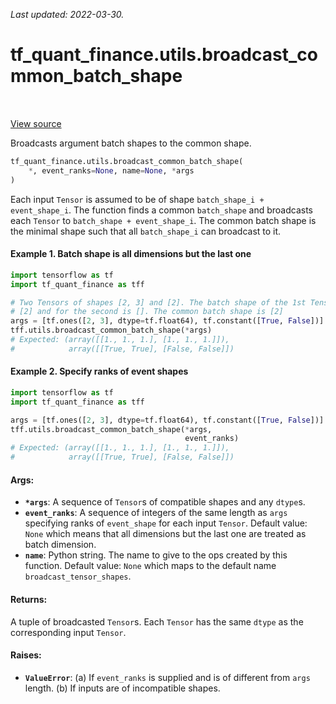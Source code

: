 <!--
This file is generated by a tool. Do not edit directly.
For open-source contributions the docs will be updated automatically.
-->

*Last updated: 2022-03-30.*

<div itemscope itemtype="http://developers.google.com/ReferenceObject">
<meta itemprop="name" content="tf_quant_finance.utils.broadcast_common_batch_shape" />
<meta itemprop="path" content="Stable" />
</div>

# tf_quant_finance.utils.broadcast_common_batch_shape

<!-- Insert buttons and diff -->

<table class="tfo-notebook-buttons tfo-api" align="left">
</table>

<a target="_blank" href="https://github.com/google/tf-quant-finance/blob/master/tf_quant_finance/utils/shape_utils.py">View source</a>



Broadcasts argument batch shapes to the common shape.

```python
tf_quant_finance.utils.broadcast_common_batch_shape(
    *, event_ranks=None, name=None, *args
)
```



<!-- Placeholder for "Used in" -->

Each input `Tensor` is assumed to be of shape `batch_shape_i + event_shape_i`.
The function finds a common `batch_shape` and broadcasts each `Tensor` to
`batch_shape + event_shape_i`. The common batch shape is the minimal shape
such that all `batch_shape_i` can broadcast to it.

#### Example 1. Batch shape is all dimensions but the last one
```python
import tensorflow as tf
import tf_quant_finance as tff

# Two Tensors of shapes [2, 3] and [2]. The batch shape of the 1st Tensor is
# [2] and for the second is []. The common batch shape is [2]
args = [tf.ones([2, 3], dtype=tf.float64), tf.constant([True, False])]
tff.utils.broadcast_common_batch_shape(*args)
# Expected: (array([[1., 1., 1.], [1., 1., 1.]]),
#            array([[True, True], [False, False]])
```

#### Example 2. Specify ranks of event shapes
```python
import tensorflow as tf
import tf_quant_finance as tff

args = [tf.ones([2, 3], dtype=tf.float64), tf.constant([True, False])]
tff.utils.broadcast_common_batch_shape(*args,
                                       event_ranks)
# Expected: (array([[1., 1., 1.], [1., 1., 1.]]),
#            array([[True, True], [False, False]])
```

#### Args:


* <b>`*args`</b>: A sequence of `Tensor`s of compatible shapes and any `dtype`s.
* <b>`event_ranks`</b>: A sequence of integers of the same length as `args` specifying
  ranks of `event_shape` for each input `Tensor`.
  Default value: `None` which means that all dimensions but the last one
  are treated as batch dimension.
* <b>`name`</b>: Python string. The name to give to the ops created by this function.
  Default value: `None` which maps to the default name
  `broadcast_tensor_shapes`.


#### Returns:

A tuple of broadcasted `Tensor`s. Each `Tensor` has the same `dtype` as the
corresponding input `Tensor`.



#### Raises:


* <b>`ValueError`</b>:   (a) If `event_ranks` is supplied and is of different from `args` length.
  (b) If inputs are of incompatible shapes.